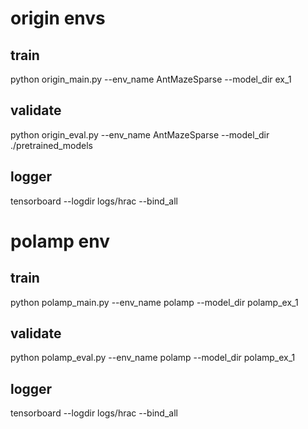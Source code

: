 
# origin envs

## train
python origin_main.py --env_name AntMazeSparse --model_dir ex_1 

## validate
python origin_eval.py --env_name AntMazeSparse --model_dir ./pretrained_models

## logger
tensorboard --logdir logs/hrac --bind_all


# polamp env

## train
python polamp_main.py --env_name polamp --model_dir polamp_ex_1 

## validate
python polamp_eval.py --env_name polamp --model_dir polamp_ex_1

## logger
tensorboard --logdir logs/hrac --bind_all

